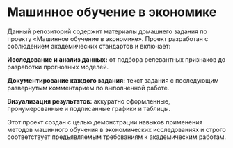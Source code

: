# Машинное обучение в экономике
Данный репозиторий содержит материалы домашнего задания по проекту «Машинное обучение в экономике». Проект разработан с соблюдением академических стандартов и включает:

**Исследование и анализ данных:** от подбора релевантных признаков до разработки прогнозных моделей.

**Документирование каждого задания:** текст задания с последующим развернутым комментарием по выполненной работе.

**Визуализация результатов:** аккуратно оформленные, пронумерованные и подписанные графики и таблицы.

Этот проект создан с целью демонстрации навыков применения методов машинного обучения в экономических исследованиях и строго соответствует предъявляемым требованиям к академическим работам.
